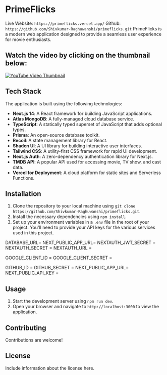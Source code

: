# PrimeFlicks
Live Website: `https://primeflicks.vercel.app/`
Github: `https://github.com/Shivkumar-Raghuwanshi/primeflicks.git`
PrimeFlicks is a modern web application designed to provide a seamless user experience for movie enthusiasts. 

## Watch the video by clicking on the thumbnail below:

[![YouTube Video Thumbnail](https://img.youtube.com/vi/QFozO73uOps/maxresdefault.jpg)](https://www.youtube.com/embed/QFozO73uOps?si=1kvnzt7J2mGDKvyR)

## Tech Stack

The application is built using the following technologies:

- **Next.js 14**: A React framework for building JavaScript applications.
- **Atlas MongoDB**: A fully-managed cloud database service.
- **TypeScript**: A statically typed superset of JavaScript that adds optional types.
- **Prisma**: An open-source database toolkit.
- **Recoil**: A state management library for React.
- **Shadcn UI**: A UI library for building interactive user interfaces.
- **Tailwind CSS**: A utility-first CSS framework for rapid UI development.
- **Next.js Auth**: A zero-dependency authentication library for Next.js.
- **TMDB API**: A popular API used for accessing movie, TV show, and cast data.
- **Vercel for Deployment**: A cloud platform for static sites and Serverless Functions.
## Installation

1. Clone the repository to your local machine using `git clone https://github.com/Shivkumar-Raghuwanshi/primeflicks.git`.
2. Install the necessary dependencies using `npm install`.
3. Set up your environment variables in a `.env` file in the root of your project. You'll need to provide your API keys for the various services used in this project.

DATABASE_URL=
NEXT_PUBLIC_APP_URL=
NEXTAUTH_JWT_SECRET = 
NEXTAUTH_SECRET = 
NEXTAUTH_URL = 

GOOGLE_CLIENT_ID = 
GOOGLE_CLIENT_SECRET = 

GITHUB_ID = 
GITHUB_SECRET = 
NEXT_PUBLIC_APP_URL=
NEXT_PUBLIC_API_KEY =

## Usage

1. Start the development server using `npm run dev`.
2. Open your browser and navigate to `http://localhost:3000` to view the application.

## Contributing

Contributions are welcome!

## License

Include information about the license here.
